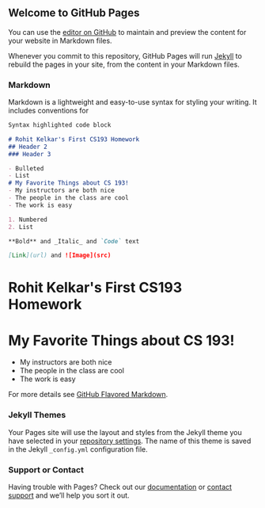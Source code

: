 ## Welcome to GitHub Pages

You can use the [editor on GitHub](https://github.com/kalutes/CS193_Fall18_Lab1/edit/master/index.md) to maintain and preview the content for your website in Markdown files.

Whenever you commit to this repository, GitHub Pages will run [Jekyll](https://jekyllrb.com/) to rebuild the pages in your site, from the content in your Markdown files.

### Markdown

Markdown is a lightweight and easy-to-use syntax for styling your writing. It includes conventions for

```markdown
Syntax highlighted code block

# Rohit Kelkar's First CS193 Homework
## Header 2
### Header 3

- Bulleted
- List
# My Favorite Things about CS 193!
- My instructors are both nice
- The people in the class are cool
- The work is easy

1. Numbered
2. List

**Bold** and _Italic_ and `Code` text

[Link](url) and ![Image](src)
```

# Rohit Kelkar's First CS193 Homework
# My Favorite Things about CS 193!
- My instructors are both nice
- The people in the class are cool
- The work is easy


For more details see [GitHub Flavored Markdown](https://guides.github.com/features/mastering-markdown/).

### Jekyll Themes

Your Pages site will use the layout and styles from the Jekyll theme you have selected in your [repository settings](https://github.com/kalutes/CS193_Fall18_Lab1/settings). The name of this theme is saved in the Jekyll `_config.yml` configuration file.

### Support or Contact

Having trouble with Pages? Check out our [documentation](https://help.github.com/categories/github-pages-basics/) or [contact support](https://github.com/contact) and we’ll help you sort it out.
